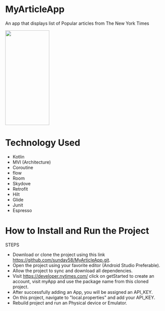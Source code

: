 # MyArticleApp

An app that displays list of Popular articles from The New York Times

<img src="https://user-images.githubusercontent.com/46400048/188281688-30ebbe2f-939b-42a4-ae33-91777fa88b2a.png" width="140" height="300">

# Technology Used
* Kotlin
* MVI (Architecture)
* Coroutine
* flow
* Room
* Skydove
* Retrofit
* Hilt
* Glide
* Junit
* Espresso


# How to Install and Run the Project
STEPS
* Download or clone the project using this link https://github.com/sunday58/MyArticleApp.git.
* Open the project using your favorite editor (Android Studio Preferable).
* Allow the project to sync and download all dependencies.
* Visit https://developer.nytimes.com/ click on getStarted to create an account, visit myApp and use the package name from this cloned project. 
* After successfully adding an App, you will be assigned an API_KEY.
* On this project, navigate to "local.properties" and add your API_KEY.
* Rebuild project and run an Physical device or Emulator.

